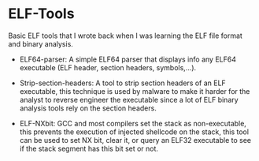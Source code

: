 # ELF-Tools
Basic ELF tools that I wrote back when I was learning the ELF file format and binary analysis.

- ELF64-parser: A simple ELF64 parser that displays info any ELF64 executable (ELF header, section headers, symbols,...).

- Strip-section-headers: A tool to strip section headers of an ELF executable, this technique is used by malware to make it harder for the analyst to reverse engineer the executable since a lot of ELF binary analysis tools rely on the section headers.

- ELF-NXbit: GCC and most compilers set the stack as non-executable, this prevents the execution of injected shellcode on the stack, this tool can be used to set NX bit, clear it, or query an ELF32 executable to see if the stack segment has this bit set or not.
